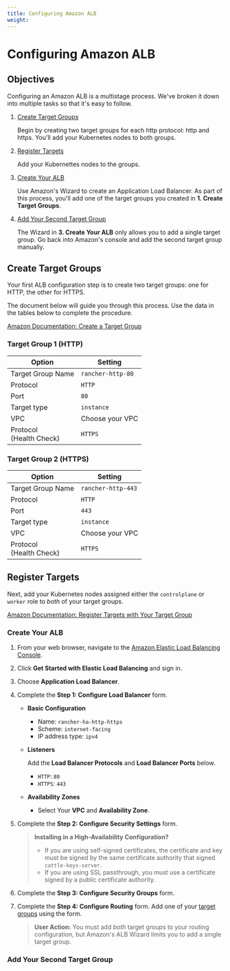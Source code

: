 ```yaml
---
title: Configuring Amazon ALB
weight:
---
```

# Configuring Amazon ALB

## Objectives

Configuring an Amazon ALB is a multistage process. We've broken it down into multiple tasks so that it's easy to follow.

1. [Create Target Groups](#create-target-groups)

	Begin by creating two target groups for each http protocol: http and https. You'll add your Kubernetes nodes to both groups.

2. [Register Targets](#register-targets)

	Add your Kubernettes nodes to the groups.

3. [Create Your ALB](#create-your-alb)

	Use Amazon's Wizard to create an Application Load Balancer. As part of this process, you'll add one of the target groups you created in **1. Create Target Groups**.

4. [Add Your Second Target Group](#placeholder)

	The Wizard in **3. Create Your ALB** only allows you to add a single target group. Go back into Amazon's console and add the second target group manually.


## Create Target Groups

Your first ALB configuration step is to create two target groups: one for HTTP, the other for HTTPS.

The document below will guide you through this process. Use the data in the tables below to complete the procedure.

[Amazon Documentation: Create a Target Group](https://docs.aws.amazon.com/elasticloadbalancing/latest/application/create-target-group.html)

### Target Group 1 (HTTP)

Option                      | Setting
----------------------------|------------------------------------
Target Group Name           | `rancher-http-80`
Protocol                    | `HTTP`
Port                        | `80`
Target type                 | `instance`
VPC                         | Choose your VPC
Protocol<br/>(Health Check) | `HTTPS`


### Target Group 2 (HTTPS)

Option                      | Setting
----------------------------|------------------------------------
Target Group Name           | `rancher-http-443`
Protocol                    | `HTTP`
Port                        | `443`
Target type                 | `instance`
VPC                         | Choose your VPC
Protocol<br/>(Health Check) | `HTTPS`

## Register Targets

Next, add your Kubernetes nodes assigned either the `controlplane` or `worker` role to _both_ of your target groups.

[Amazon Documentation: Register Targets with Your Target Group](https://docs.aws.amazon.com/elasticloadbalancing/latest/application/target-group-register-targets.html)

### Create Your ALB

1. From your web browser, navigate to the [Amazon Elastic Load Balancing Console](https://aws.amazon.com/elasticloadbalancing/).

2. Click **Get Started with Elastic Load Balancing** and sign in.

3. Choose **Application Load Balancer**.

4. Complete the **Step 1: Configure Load Balancer** form.
	- **Basic Configuration**

	   - Name: `rancher-ha-http-https`
	   - Scheme: `internet-facing`
	   - IP address type: `ipv4`
	- **Listeners**

		Add the **Load Balancer Protocols** and **Load Balancer Ports** below.
		- `HTTP`: `80`
		- `HTTPS`: `443`

	- **Availability Zones**

	   - Select Your **VPC** and **Availability Zone**.

5. Complete the **Step 2: Configure Security Settings** form.

	>**Installing in a High-Availability Configuration?**
	> - If you are using self-signed certificates, the certificate and key must be signed by the same certificate authority that signed `cattle-keys-server`.
	> - If you are using SSL passthrough, you must use a certificate signed by a public certificate authority.

6. Complete the **Step 3: Configure Security Groups** form.

7. Complete the **Step 4: Configure Routing** form. Add one of your [target groups](#create-target-groups) using the form.

	>**User Action:** You must add _both_ target groups to your routing configuration, but Amazon's ALB Wizard limits you to add a single target group.


### Add Your Second Target Group
